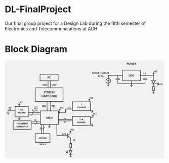 # DL-FinalProject
Our final group project for a Design Lab during the fifth semester of Electronics and Telecommunications at AGH

# Block Diagram
![Block Diagram](/Docs/Block_Diagram.jpg "Block Diagram")
